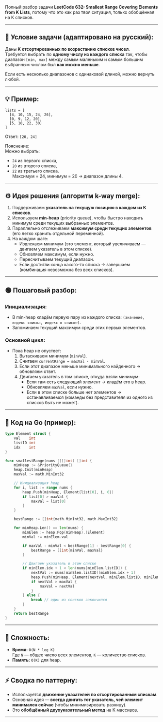 Полный разбор задачи **LeetCode 632: Smallest Range Covering Elements from K Lists**, потому что это как раз твоя ситуация, только обобщённая на K списков.

---

## 📝 **Условие задачи (адаптировано на русский):**
Даны **K отсортированных по возрастанию списков чисел**.  
Требуется выбрать по **одному числу из каждого списка** так, чтобы диапазон `[min, max]` между самым маленьким и самым большим выбранным числом был **как можно меньше**.

Если есть несколько диапазонов с одинаковой длиной, можно вернуть любой.

---

## 💡 **Пример:**
```
lists = [
  [4, 10, 15, 24, 26],
  [0, 9, 12, 20],
  [5, 18, 22, 30]
]
```

Ответ: `[20, 24]`

Пояснение:  
Можно выбрать:
- `24` из первого списка,  
- `20` из второго списка,  
- `22` из третьего списка.  
Максимум = 24, минимум = 20 → диапазон длины 4.

---

## ⚙️ **Идея решения (алгоритм k-way merge):**
1. Поддерживаем **указатель на текущую позицию в каждом из K списков**.
2. Используем **min-heap** (priority queue), чтобы быстро находить минимум среди текущих выбранных элементов.
3. Параллельно отслеживаем **максимум среди текущих элементов** (его легко хранить отдельной переменной).
4. На каждом шаге:
   - Извлекаем минимум (это элемент, который увеличиваем — двигаем указатель в этом списке).
   - Обновляем максимум, если нужно.
   - Пересчитываем текущий диапазон.
   - Если достигли конца какого-то списка → завершаем (комбинация невозможна без всех списков).

---

## 🟢 **Пошаговый разбор:**
### Инициализация:
- В min-heap кладём первую пару из каждого списка: `(значение, индекс списка, индекс в списке)`.
- Запоминаем текущий максимум среди этих первых элементов.

### Основной цикл:
- Пока heap не опустеет:
  1. Вытаскиваем минимум (`minVal`).
  2. Считаем `currentRange = maxVal - minVal`.
  3. Если этот диапазон меньше минимального найденного → обновляем ответ.
  4. Двигаем указатель в том списке, откуда взяли минимум:
     - Если там есть следующий элемент → кладём его в heap.
     - Обновляем `maxVal`, если нужно.
     - Если в этом списке больше нет элементов → останавливаемся (команды без представителя из одного из списков быть не может).

---

## 📌 **Код на Go (пример):**
```go
type Element struct {
    val    int
    listID int
    idx    int
}

func smallestRange(nums [][]int) []int {
    minHeap := &PriorityQueue{}
    heap.Init(minHeap)
    maxVal := math.MinInt32

    // Инициализация heap
    for i, list := range nums {
        heap.Push(minHeap, Element{list[0], i, 0})
        if list[0] > maxVal {
            maxVal = list[0]
        }
    }

    bestRange := []int{math.MinInt32, math.MaxInt32}

    for minHeap.Len() == len(nums) {
        minElem := heap.Pop(minHeap).(Element)
        minVal := minElem.val

        if maxVal - minVal < bestRange[1] - bestRange[0] {
            bestRange = []int{minVal, maxVal}
        }

        // Двигаем указатель в этом списке
        if minElem.idx + 1 < len(nums[minElem.listID]) {
            nextVal := nums[minElem.listID][minElem.idx + 1]
            heap.Push(minHeap, Element{nextVal, minElem.listID, minElem.idx + 1})
            if nextVal > maxVal {
                maxVal = nextVal
            }
        } else {
            break // один из списков закончился
        }
    }
    return bestRange
}
```

---

## 🧮 **Сложность:**
- **Время:** `O(N * log K)`  
  Где `N` — общее число всех элементов, `K` — количество списков.
- **Память:** `O(K)` для heap.

---

## ⚡ Сводка по паттерну:
- Используется **движение указателей по отсортированным спискам**.
- Основная идея — **всегда двигать тот указатель, чей элемент минимален сейчас** (чтобы минимизировать разницу).
- Это **обобщённый двухуказательный метод** на K массивов.

---
